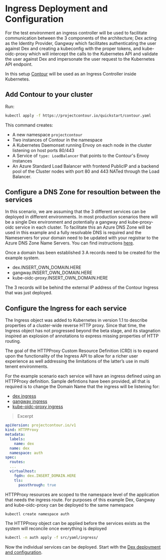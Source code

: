 # Ingress Deployment and Configuration

For the test environment an ingress controller will be used to facilitate communication between the 3 components of the architecture; Dex acting as the Identity Provider, Gangway which facilitates authenticating the user against Dex and creating a kubeconfig with the proper tokens, and kube-oidc-proxy which will intercept the calls to the Kubernetes API and validate the user against Dex and impersonate the user request to the Kubernetes API endpoint.

In this setup [Contour](https://projectcontour.io/) will be used as an Ingress Controller inside Kubernetes.

## Add Contour to your cluster

Run:

```bash
kubectl apply -f https://projectcontour.io/quickstart/contour.yaml
```

This command creates:

- A new namespace `projectcontour`
- Two instances of Contour in the namespace
- A Kubernetes Daemonset running Envoy on each node in the cluster listening on host ports 80/443
- A Service of `type: LoadBalancer` that points to the Contour's Envoy instances
- An Azure Standard Load Balancer with frontend PublicIP and a backend pool of the Cluster nodes with port 80 and 443 NATed through the Load Balancer.

## Configure a DNS Zone for resoultion between the services

In this scenario, we are assuming that the 3 different services can be deployed in different environments. In most production scenarios there will be a single Dex environment and potentially a gangway and kube-proxy-oidc service in each cluster. To facilitate this an Azure DNS Zone will be used in this example and a fully resolvable DNS is required and the Nameservers for your domain need to be updated with your registrar to the Azure DNS Zone Name Servers. You can find instructions [here](https://docs.microsoft.com/en-us/azure/dns/dns-delegate-domain-azure-dns).

Once a domain has been established 3 A records need to be created for the example system.

- dex.INSERT_OWN_DOMAIN.HERE
- gangway.INSERT_OWN_DOMAIN.HERE
- kube-oidc-proxy.INSERT_OWN_DOMAIN.HERE

The 3 records will be behind the external IP address of the Contour Ingress that was just deployed.

## Configure the Ingress for each service

The Ingress object was added to Kubernetes in version 1.1 to describe properties of a cluster-wide reverse HTTP proxy. Since that time, the Ingress object has not progressed beyond the beta stage, and its stagnation inspired an explosion of annotations to express missing properties of HTTP routing.

The goal of the HTTPProxy Custom Resource Definition (CRD) is to expand upon the functionality of the Ingress API to allow for a richer user experience as well addressing the limitations of the latter’s use in multi tenent environments.

For the example scenario each service will have an ingress defined using an HTTPProxy definition. Sample defintions have been provided, all that is required is to change the Domain Name that the ingress will be listening for:

- [dex ingress](../../src/yaml/ingress/dex-ingress.yaml)
- [gangway ingress](../../src/yaml/ingress/gwy-ingress.yaml)
- [kube-oidc-proxy ingress](../../src/yaml/ingress/kop-ingress.yaml)

>Excerpt
```yaml
apiVersion: projectcontour.io/v1
kind: HTTPProxy
metadata:
  labels:
    name: dex
  name: dex
  namespace: auth
spec:
  routes:
  ...
  virtualhost:
    fqdn: dex.INSERT_DOMAIN.HERE
    tls:
      passthrough: true
```

HTTPProxy resources are scoped to the namespace level of the application that needs the ingress route. For purposes of this example Dex, Gangway and kube-oidc-proxy can be deployed to the same namespace

```bash
kubectl create namespace auth
```

The HTTPProxy object can be applied before the services exists as the system will reconcile once everything is deployed

```bash
kubectl -n auth apply -f src/yaml/ingress/
```

Now the individual services can be deployed. Start with the [Dex deployment and configuration](../dex/README.md).